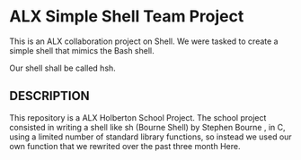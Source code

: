 
# ALX Simple Shell Team Project

This is an ALX collaboration project on Shell. We were tasked to create a simple shell that mimics the Bash shell.

Our shell shall be called hsh.

## DESCRIPTION 

This repository is a ALX Holberton School Project. The school project consisted in writing a shell like sh (Bourne Shell) by Stephen Bourne , in C, using a limited number of standard library functions, so instead we used our own function that we rewrited over the past three month Here.
